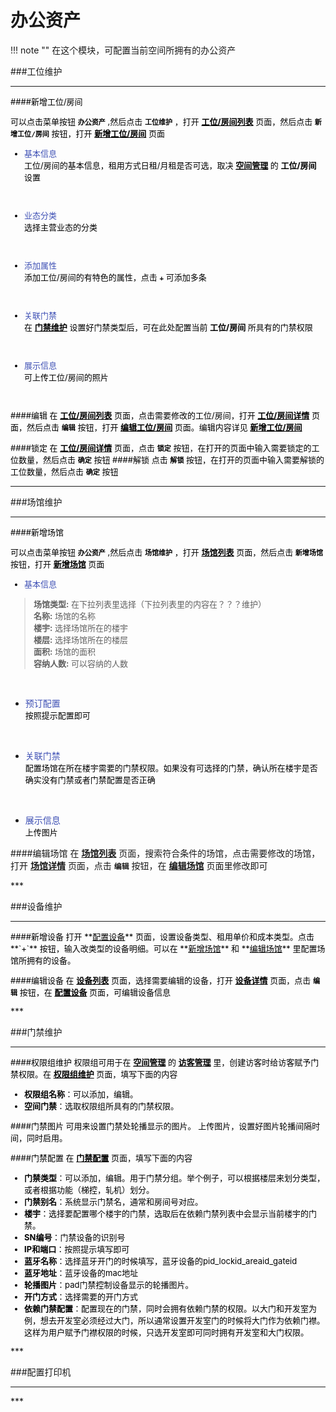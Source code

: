 # 办公资产
!!! note ""
    在这个模块，可配置当前空间所拥有的办公资产
    
###工位维护

***
<font color=#000 size=2>

####新增工位/房间

可以点击菜单按钮 **`办公资产`** ,然后点击 **`工位维护`** ，打开 **<u>工位/房间列表</u>** 页面，然后点击 **`新增工位/房间`** 按钮，打开 **<u>新增工位/房间</u>** 页面
  
- <font color=#3F51B5>基本信息</font>
</br><font color=#000 size=2> 
工位/房间的基本信息，租用方式日租/月租是否可选，取决 **<u>空间管理</u>** 的 **工位/房间** 设置
</font>
</br>

- <font color=#3F51B5>业态分类</font>
</br><font color=#000 size=2>
选择主营业态的分类
</font>
</br>

- <font color=#3F51B5>添加属性</font>
</br><font color=#000 size=2>
添加工位/房间的有特色的属性，点击 **`+`** 可添加多条
</font>
</br>
 
- <font color=#3F51B5>关联门禁</font>
</br><font color=#000 size=2>
在 **<u>门禁维护</u>** 设置好门禁类型后，可在此处配置当前 **工位/房间** 所具有的门禁权限
</font>
</br>

- <font color=#3F51B5>展示信息</font>
</br><font color=#000 size=2> 
可上传工位/房间的照片
</font>
</br>

####编辑
在 **<u>工位/房间列表</u>** 页面，点击需要修改的工位/房间，打开 **<u>工位/房间详情</u>** 页面，然后点击 **`编辑`** 按钮，打开 **<u>编辑工位/房间</u>** 页面。编辑内容详见 **<u>新增工位/房间</u>**

####锁定
在 **<u>工位/房间详情</u>** 页面，点击 **`锁定`** 按钮，在打开的页面中输入需要锁定的工位数量，然后点击 **`确定`** 按钮
####解锁
点击 **`解锁`** 按钮，在打开的页面中输入需要解锁的工位数量，然后点击 **`确定`** 按钮
</font>
***


###场馆维护
***
<font color=#000 size=2>

####新增场馆

可以点击菜单按钮 **`办公资产`** ,然后点击 **`场馆维护`** ，打开 **<u>场馆列表</u>** 页面，然后点击 **`新增场馆`** 按钮，打开 **<u>新增场馆</u>** 页面

- <font color=#3F51B5>基本信息</font>  

> **场馆类型:** 在下拉列表里选择（下拉列表里的内容在？？？维护）  
  **名称:**  场馆的名称  
  **楼宇:** 选择场馆所在的楼宇     
  **楼层:** 选择场馆所在的楼层  
  **面积:** 场馆的面积  
  **容纳人数:** 可以容纳的人数
</font>
</br>

- <font color=#3F51B5>预订配置</font>
</br><font color=#000 size=2>
按照提示配置即可
</font>
</br>

- <font color=#3F51B5>关联门禁</font>
</br><font color=#000 size=2>
配置场馆在所在楼宇需要的门禁权限。如果没有可选择的门禁，确认所在楼宇是否确实没有门禁或者门禁配置是否正确
</font>
</br>

- <font color=#3F51B5>展示信息</font>
</br><font color=#000 size=2>
上传图片
</font>

####编辑场馆
在 **<u>场馆列表</u>** 页面，搜索符合条件的场馆，点击需要修改的场馆，打开 **<u>场馆详情</u>** 页面，点击 **`编辑`** 按钮，在 **<u>编辑场馆</u>** 页面里修改即可

</font>
***

###设备维护
***
<font color=#000 size=2>
####新增设备
打开 **<u>配置设备</u>**  页面，设置设备类型、租用单价和成本类型。点击 **`+`** 按钮，输入改类型的设备明细。可以在 **<u>新增场馆</u>** 和 **<u>编辑场馆</u>**  里配置场馆所拥有的设备。 

####编辑设备
在 **<u>设备列表</u>** 页面，选择需要编辑的设备，打开 **<u>设备详情</u>** 页面，点击 **`编辑`** 按钮，在 **<u>配置设备</u>**  页面，可编辑设备信息

</font>
***

###门禁维护
***
<font color=#000 size=2>

####权限组维护
权限组可用于在 **<u>空间管理</u>** 的 **<u>访客管理</u>** 里，创建访客时给访客赋予门禁权限。在 **<u>权限组维护</u>** 页面，填写下面的内容

* **权限组名称**：可以添加，编辑。
* **空间门禁**：选取权限组所具有的门禁权限。

####门禁图片
可用来设置门禁处轮播显示的图片。
上传图片，设置好图片轮播间隔时间，同时启用。

####门禁配置
在 **<u>门禁配置</u>** 页面，填写下面的内容

* **门禁类型**：可以添加，编辑。用于门禁分组。举个例子，可以根据楼层来划分类型，或者根据功能（梯控，轧机）划分。  
* **门禁别名**：系统显示门禁名，通常和房间号对应。
* **楼宇**：选择要配置哪个楼宇的门禁，选取后在依赖门禁列表中会显示当前楼宇的门禁。
* **SN编号**：门禁设备的识别号
* **IP和端口**：按照提示填写即可
* **蓝牙名称**：选择蓝牙开门的时候填写，蓝牙设备的pid_lockid_areaid_gateid
* **蓝牙地址**：蓝牙设备的mac地址
* **轮播图片**：pad门禁控制设备显示的轮播图片。
* **开门方式**：选择需要的开门方式
* **依赖门禁配置**：配置现在的门禁，同时会拥有依赖门禁的权限。以大门和开发室为例，想去开发室必须经过大门，所以通常设置开发室门的时候将大门作为依赖门襟。这样为用户赋予门襟权限的时候，只选开发室即可同时拥有开发室和大门权限。

</font>
***

###配置打印机
***
<font color=#000 size=2>


</font>
***